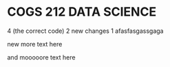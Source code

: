 # COGS 212 DATA SCIENCE 
4 (the correct code)
2 new changes
1
afasfasgassgaga

new more text here 

and mooooore text here
